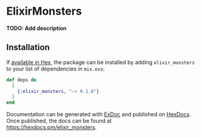 # ElixirMonsters

**TODO: Add description**

## Installation

If [available in Hex](https://hex.pm/docs/publish), the package can be installed
by adding `elixir_monsters` to your list of dependencies in `mix.exs`:

```elixir
def deps do
  [
    {:elixir_monsters, "~> 0.1.0"}
  ]
end
```

Documentation can be generated with [ExDoc](https://github.com/elixir-lang/ex_doc)
and published on [HexDocs](https://hexdocs.pm). Once published, the docs can
be found at <https://hexdocs.pm/elixir_monsters>.

